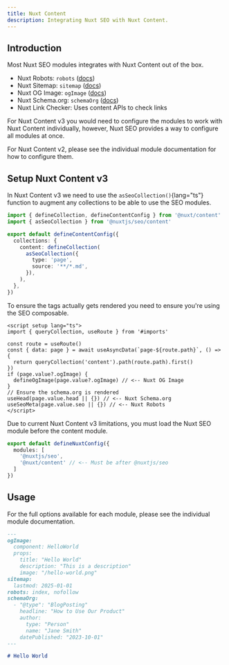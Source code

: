 ```yaml
---
title: Nuxt Content
description: Integrating Nuxt SEO with Nuxt Content.
---
```


## Introduction

Most Nuxt SEO modules integrates with Nuxt Content out of the box.

- Nuxt Robots: `robots` ([docs](/docs/robots/guides/content))
- Nuxt Sitemap: `sitemap` ([docs](/docs/sitemap/guides/content))
- Nuxt OG Image: `ogImage` ([docs](/docs/og-image/integrations/content))
- Nuxt Schema.org: `schemaOrg` ([docs](/docs/schema-org/guides/content))
- Nuxt Link Checker: Uses content APIs to check links

For Nuxt Content v3 you would need to configure the modules to work with Nuxt Content individually, however, Nuxt SEO
provides a way to configure all modules at once.

For Nuxt Content v2, please see the individual module documentation for how to configure them.

## Setup Nuxt Content v3

In Nuxt Content v3 we need to use the `asSeoCollection()`{lang="ts"} function to augment any collections
to be able to use the SEO modules.

```ts [content.config.ts]
import { defineCollection, defineContentConfig } from '@nuxt/content'
import { asSeoCollection } from '@nuxtjs/seo/content'

export default defineContentConfig({
  collections: {
    content: defineCollection(
      asSeoCollection({
        type: 'page',
        source: '**/*.md',
      }),
    ),
  },
})
```

To ensure the tags actually gets rendered you need to ensure you're using the SEO composable.

```vue [[...slug].vue]
<script setup lang="ts">
import { queryCollection, useRoute } from '#imports'

const route = useRoute()
const { data: page } = await useAsyncData(`page-${route.path}`, () => {
  return queryCollection('content').path(route.path).first()
})
if (page.value?.ogImage) {
  defineOgImage(page.value?.ogImage) // <-- Nuxt OG Image
}
// Ensure the schema.org is rendered
useHead(page.value.head || {}) // <-- Nuxt Schema.org
useSeoMeta(page.value.seo || {}) // <-- Nuxt Robots
</script>
```

Due to current Nuxt Content v3 limitations, you must load the Nuxt SEO module before the content module.

```ts
export default defineNuxtConfig({
  modules: [
    '@nuxtjs/seo',
    '@nuxt/content' // <-- Must be after @nuxtjs/seo
  ]
})
```

## Usage

For the full options available for each module, please see the individual module documentation.

```md
---
ogImage:
  component: HelloWorld
  props:
    title: "Hello World"
    description: "This is a description"
    image: "/hello-world.png"
sitemap:
  lastmod: 2025-01-01
robots: index, nofollow
schemaOrg:
  - "@type": "BlogPosting"
    headline: "How to Use Our Product"
    author:
      type: "Person"
      name: "Jane Smith"
    datePublished: "2023-10-01"
---

# Hello World
```
